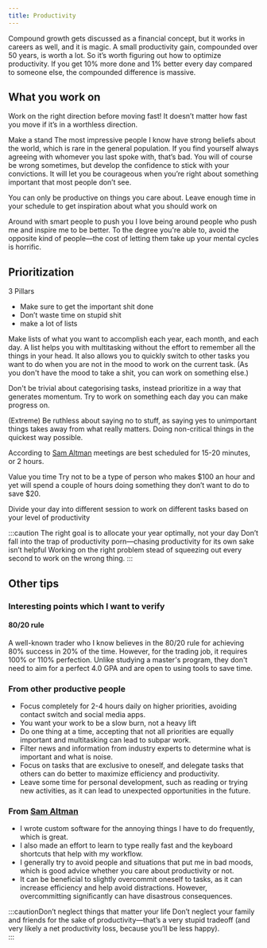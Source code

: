 ```yaml
---
title: Productivity
---
```


Compound growth gets discussed as a financial concept, but it works in careers as well, and it is magic.  A small productivity gain, compounded over 50 years, is worth a lot.  So it’s worth figuring out how to optimize productivity. If you get 10% more done and 1% better every day compared to someone else, the compounded difference is massive. 



## What you work on

Work on the right direction before moving fast!
It doesn’t matter how fast you move if it’s in a worthless direction. 


Make a stand
The most impressive people I know have strong beliefs about the world, which is rare in the general population.  If you find yourself always agreeing with whomever you last spoke with, that’s bad.  You will of course be wrong sometimes, but develop the confidence to stick with your convictions.  It will let you be courageous when you’re right about something important that most people don’t see.


You can only be productive on things you care about. Leave enough time in your schedule to get inspiration about what you should work on


Around with smart people to push you
I love being around people who push me and inspire me to be better.  To the degree you're able to, avoid the opposite kind of people—the cost of letting them take up your mental cycles is horrific. 


## Prioritization

3 Pillars
- Make sure to get the important shit done
- Don’t waste time on stupid shit
- make a lot of lists


Make lists of what you want to accomplish each year, each month, and each day.
A list helps you with multitasking without the effort to remember all the things in your head.
It also allows you to quickly switch to other tasks you want to do when you are not in the mood to work on the current task. (As you don't have the mood to take a shit, you can work on something else.)



Don't be trivial about categorising tasks, instead prioritize in a way that generates momentum. 
Try to work on something each day you can make progress on.


(Extreme) Be ruthless about saying no to stuff, as saying yes to unimportant things takes away from what really matters. Doing non-critical things in the quickest way possible. 

According to [Sam Altman](https://blog.samaltman.com/)  meetings are best scheduled for 15-20 minutes, or 2 hours.


Value you time
Try not to be a type of person who makes $100 an hour and yet will spend a couple of hours doing something they don’t want to do to save $20.


Divide your day into different session to work on different tasks based on your level of productivity


:::caution The right goal is to allocate your year optimally, not your day
Don’t fall into the trap of productivity porn—chasing productivity for its own sake isn’t helpful
Working on the right problem stead of squeezing out every second to work on the wrong thing.
:::


## Other tips

### Interesting points which I want to verify

#### 80/20 rule
A well-known trader who I know believes in the 80/20 rule for achieving 80% success in 20% of the time. However, for the trading job, it requires 100% or 110% perfection. Unlike studying a master's program, they don't need to aim for a perfect 4.0 GPA and are open to using tools to save time.
### From other productive people

- Focus completely for 2-4 hours daily on higher priorities, avoiding contact switch and social media apps.
- You want your work to be a slow burn, not a heavy lift
- Do one thing at a time, accepting that not all priorities are equally important and multitasking can lead to subpar work.
- Filter news and information from industry experts to determine what is important and what is noise.
- Focus on tasks that are exclusive to oneself, and delegate tasks that others can do better to maximize efficiency and productivity.
- Leave some time for personal development, such as reading or trying new activities, as it can lead to unexpected opportunities in the future.

### From [Sam Altman](https://blog.samaltman.com/)

- I wrote custom software for the annoying things I have to do frequently, which is great. 
- I also made an effort to learn to type really fast and the keyboard shortcuts that help with my workflow.
- I generally try to avoid people and situations that put me in bad moods, which is good advice whether you care about productivity or not.
- It can be beneficial to slightly overcommit oneself to tasks, as it can increase efficiency and help avoid distractions. However, overcommitting significantly can have disastrous consequences.


:::cautionDon’t neglect things that matter your life
Don’t neglect your family and friends for the sake of productivity—that’s a very stupid tradeoff (and very likely a net productivity loss, because you’ll be less happy).  
:::
